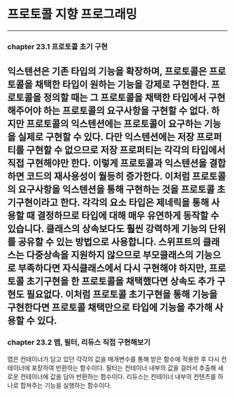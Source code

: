 # 프로토콜 지향 프로그래밍
---------------------------------------------------------------------------------
### chapter 23.1 프로토콜 초기 구현
익스텐션은 기존 타입의 기능을 확장하며, 프로토콜은 프로토콜을 채택한 타입이 원하는 기능을 강제로 구현한다. 프로토콜을 정의할 때는 그 프로토콜을 채택한 타입에서 구현해주어야 하는 프로토콜의 요구사항을 구현할 수 없다. 하지만 프로토콜의 익스텐션에는 프로토콜이 요구하는 기능을 실제로 구현할 수 있다. 다만 익스텐션에는 저장 프로퍼티를 구현할 수 없으므로 저장 프로퍼티는 각각의 타입에서 직접 구현해야만 한다. 이렇게 프로토콜과 익스텐션을 결합하면 코드의 재사용성이 월등히 증가한다. 이처럼 프로토콜의 요구사항을 익스텐션을 통해 구현하는 것을 프로토콜 초기구현이라고 한다.
각각의 요소 타입은 제네릭을 통해 사용할 때 결정하므로 타입에 대해 매우 유연하게 동작할 수 있습니다. 클래스의 상속보다도 훨씬 강력하게 기능의 단위를 공유할 수 있는 방법으로 사용합니다. 스위프트의 클래스는 다중상속을 지원하지 않으므로 부모클래스의 기능으로 부족하다면 자식클래스에서 다시 구현해야 하지만, 프로토콜 초기구현을 한 프로토콜을 채택했다면 상속도 추가 구현도 필요없다. 이처럼 프로토콜 초기구현을 통해 기능을 구현한다면 프로토콜 채택만으로 타입에 기능을 추가해 사용할 수 있다.
---------------------------------------------------------------------------------
### chapter 23.2 맵, 필터, 리듀스 직접 구현해보기
맵은 컨테이너가 담고 있던 각각의 값을 매개변수를 통해 받은 함수에 적용한 후 다시 컨테이너에 포장하여 반환하는 함수이다. 필터는 컨테이너 내부의 값을 걸러서 추출해 새로운 컨테이너에 값을 담아 반환하는 함수이다. 리듀스는 컨테이너 내부의 컨텐츠를 하나로 합쳐주는 기능을 실행하는 함수이다.
